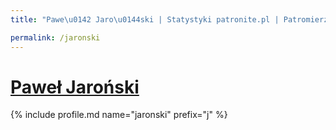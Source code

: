 ```yaml
---
title: "Pawe\u0142 Jaro\u0144ski | Statystyki patronite.pl | Patromierz"

permalink: /jaronski
---
```


# [Paweł Jaroński](https://patronite.pl/jaronski)

{% include profile.md name="jaronski" prefix="j" %}
